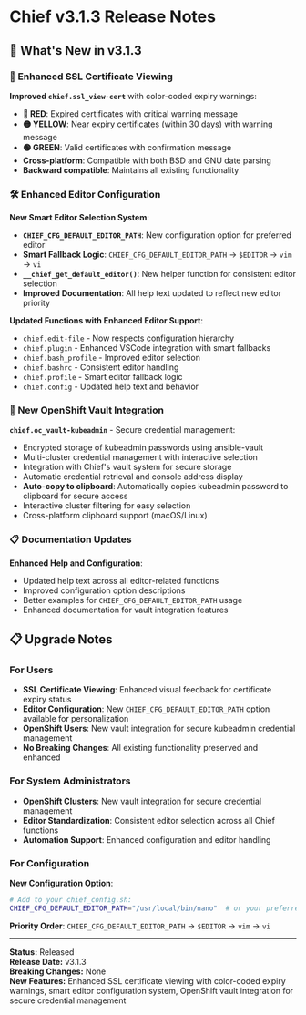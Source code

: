 # Chief v3.1.3 Release Notes

## 🚀 What's New in v3.1.3

### 🎨 Enhanced SSL Certificate Viewing

**Improved `chief.ssl_view-cert`** with color-coded expiry warnings:

- **🔴 RED**: Expired certificates with critical warning message
- **🟡 YELLOW**: Near expiry certificates (within 30 days) with warning message  
- **🟢 GREEN**: Valid certificates with confirmation message
- **Cross-platform**: Compatible with both BSD and GNU date parsing
- **Backward compatible**: Maintains all existing functionality

### 🛠️ Enhanced Editor Configuration

**New Smart Editor Selection System**:

- **`CHIEF_CFG_DEFAULT_EDITOR_PATH`**: New configuration option for preferred editor
- **Smart Fallback Logic**: `CHIEF_CFG_DEFAULT_EDITOR_PATH` → `$EDITOR` → `vim` → `vi`
- **`__chief_get_default_editor()`**: New helper function for consistent editor selection
- **Improved Documentation**: All help text updated to reflect new editor priority

**Updated Functions with Enhanced Editor Support**:

- `chief.edit-file` - Now respects configuration hierarchy
- `chief.plugin` - Enhanced VSCode integration with smart fallbacks
- `chief.bash_profile` - Improved editor selection
- `chief.bashrc` - Consistent editor handling
- `chief.profile` - Smart editor fallback logic
- `chief.config` - Updated help text and behavior

### 🚀 New OpenShift Vault Integration

**`chief.oc_vault-kubeadmin`** - Secure credential management:

- Encrypted storage of kubeadmin passwords using ansible-vault
- Multi-cluster credential management with interactive selection
- Integration with Chief's vault system for secure storage
- Automatic credential retrieval and console address display
- **Auto-copy to clipboard**: Automatically copies kubeadmin password to clipboard for secure access
- Interactive cluster filtering for easy selection
- Cross-platform clipboard support (macOS/Linux)

### 📋 Documentation Updates

**Enhanced Help and Configuration**:

- Updated help text across all editor-related functions  
- Improved configuration option descriptions
- Better examples for `CHIEF_CFG_DEFAULT_EDITOR_PATH` usage
- Enhanced documentation for vault integration features

## 📋 Upgrade Notes

### For Users

- **SSL Certificate Viewing**: Enhanced visual feedback for certificate expiry status
- **Editor Configuration**: New `CHIEF_CFG_DEFAULT_EDITOR_PATH` option available for personalization
- **OpenShift Users**: New vault integration for secure kubeadmin credential management
- **No Breaking Changes**: All existing functionality preserved and enhanced

### For System Administrators

- **OpenShift Clusters**: New vault integration for secure credential management
- **Editor Standardization**: Consistent editor selection across all Chief functions
- **Automation Support**: Enhanced configuration and editor handling

### For Configuration

**New Configuration Option**:

```bash
# Add to your chief_config.sh:
CHIEF_CFG_DEFAULT_EDITOR_PATH="/usr/local/bin/nano"  # or your preferred editor
```

**Priority Order**: `CHIEF_CFG_DEFAULT_EDITOR_PATH` → `$EDITOR` → `vim` → `vi`

---

**Status:** Released  
**Release Date:** v3.1.3  
**Breaking Changes:** None  
**New Features:** Enhanced SSL certificate viewing with color-coded expiry warnings, smart editor configuration system, OpenShift vault integration for secure credential management